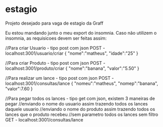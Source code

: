 # estagio

Projeto desejado para vaga de estagio da Graff

Eu estou mandando junto o meu export do insomnia. Caso não utilizem o insomnia, as requisicoes devem ser feitas assim:

//Para criar Usuario - tipo post com json
POST - localhost:3001/usuario/criar
{
"nome":"matheus",
"idade":"25"
}

//Para criar Produto - tipo post com json
POST - localhost:3001/produto/criar
{
"nome":"banana",
"valor":"5.50"
}

//Para realizar um lance - tipo post com json
POST - localhost:3001/consultas/lance
{
"nomeu":"matheus",
"nomep":"banana",
"valor":7.60
}

//Para pegar todos os lances - tipo get com json, existem 3 maneiras de pegar
//enviando o nome do usuario assim trazendo todos os lances daquele usuario
//enviando o nome do produto assim trazendo todos os lances que o produto recebeu
//sem parametro todos os lances sem filtro
GET - localhost:3001/consultas/lance
